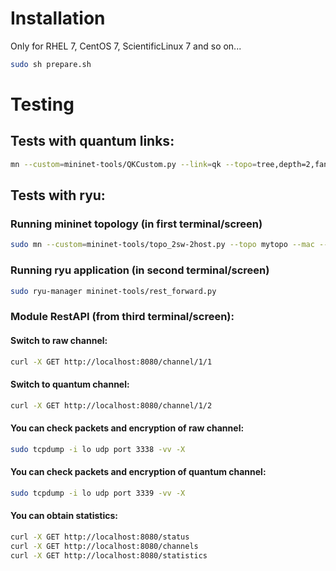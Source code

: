 # Installation

Only for RHEL 7, CentOS 7, ScientificLinux 7 and so on...

```bash
sudo sh prepare.sh
``` 

# Testing

## Tests with quantum links:
```bash
mn --custom=mininet-tools/QKCustom.py --link=qk --topo=tree,depth=2,fanout=3
```

## Tests with ryu:

### Running mininet topology (in first terminal/screen)
```bash
sudo mn --custom=mininet-tools/topo_2sw-2host.py --topo mytopo --mac --controller remote --switch ovs
```

### Running ryu application (in second terminal/screen)
```bash
sudo ryu-manager mininet-tools/rest_forward.py
```

### Module RestAPI (from third terminal/screen):
#### Switch to raw channel:
```bash
curl -X GET http://localhost:8080/channel/1/1
```
#### Switch to quantum channel:
```bash
curl -X GET http://localhost:8080/channel/1/2
```

#### You can check packets and encryption of raw channel:
```bash
sudo tcpdump -i lo udp port 3338 -vv -X
```
#### You can check packets and encryption of quantum channel:
```bash
sudo tcpdump -i lo udp port 3339 -vv -X
```

#### You can obtain statistics:
```bash
curl -X GET http://localhost:8080/status
curl -X GET http://localhost:8080/channels
curl -X GET http://localhost:8080/statistics
```